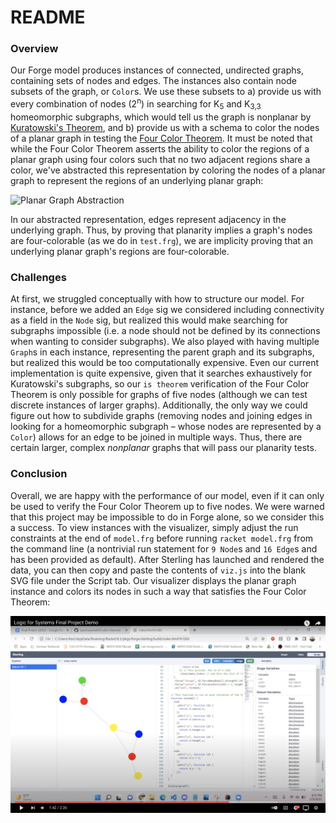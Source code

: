 # README
### Overview
Our Forge model produces instances of connected, undirected graphs, containing sets of nodes and edges. The instances also contain node subsets of the graph, or `Color`s. We use these subsets to a) provide us with every combination of nodes (2<sup>n</sup>) in searching for K<sub>5</sub> and K<sub>3,3</sub> homeomorphic subgraphs, which would tell us the graph is nonplanar by [Kuratowski's Theorem](https://en.wikipedia.org/wiki/Kuratowski%27s_theorem), and b) provide us with a schema to color the nodes of a planar graph in testing the [Four Color Theorem](https://en.wikipedia.org/wiki/Four_color_theorem). It must be noted that while the Four Color Theorem asserts the ability to color the regions of a planar graph using four colors such that no two adjacent regions share a color, we've abstracted this representation by coloring the nodes of a planar graph to represent the regions of an underlying planar graph:

![Planar Graph Abstraction](https://media.geeksforgeeks.org/wp-content/uploads/20210714163156/map3-300x142.png)
 
In our abstracted representation, edges represent adjacency in the underlying graph. Thus, by proving that planarity implies a graph's nodes are four-colorable (as we do in `test.frg`), we are implicity proving that an underlying planar graph's regions are four-colorable.
### Challenges
At first, we struggled conceptually with how to structure our model. For instance, before we added an `Edge` sig we considered including connectivity as a field in the `Node` sig, but realized this would make searching for subgraphs impossible (i.e. a node should not be defined by its connections when wanting to consider subgraphs). We also played with having multiple `Graph`s in each instance, representing the parent graph and its subgraphs, but realized this would be too computationally expensive. Even our current implementation is quite expensive, given that it searches exhaustively for Kuratowski's subgraphs, so our `is theorem` verification of the Four Color Theorem is only possible for graphs of five nodes (although we can test discrete instances of larger graphs). Additionally, the only way we could figure out how to subdivide graphs (removing nodes and joining edges in looking for a homeomorphic subgraph – whose nodes are represented by a `Color`) allows for an edge to be joined in multiple ways. Thus, there are certain larger, complex *nonplanar* graphs that will pass our planarity tests. 
### Conclusion
Overall, we are happy with the performance of our model, even if it can only be used to verify the Four Color Theorem up to five nodes. We were warned that this project may be impossible to do in Forge alone, so we consider this a success. To view instances with the visualizer, simply adjust the run constraints at the end of `model.frg` before running `racket model.frg` from the command line (a nontrivial run statement for `9 Node`s and `16 Edge`s and has been provided as default). After Sterling has launched and rendered the data, you can then copy and paste the contents of `viz.js` into the blank SVG file under the Script tab. Our visualizer displays the planar graph instance and colors its nodes in such a way that satisfies the Four Color Theorem:

[![Video walkthrough of Visualizer](video_thumbnail.png)]({https://youtu.be/wP1Dl_kjZWM} "Video walkthrough of Visualizer")